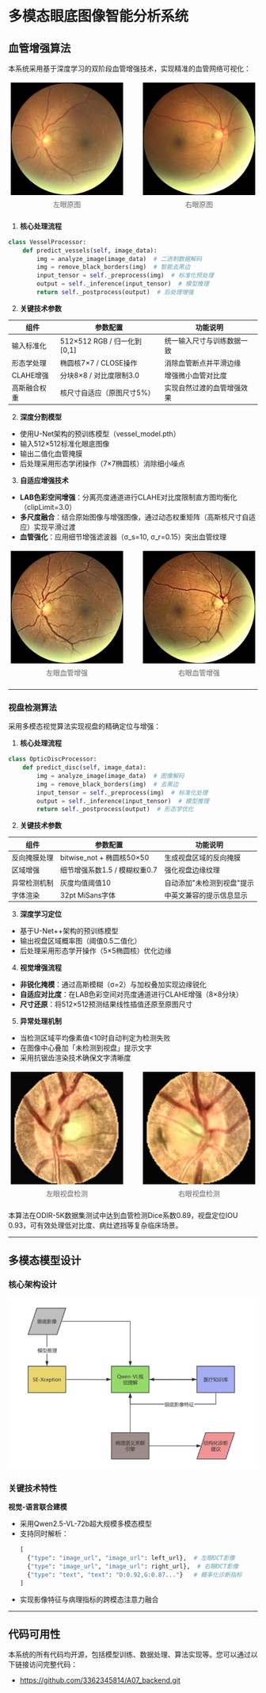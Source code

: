 # 多模态眼底图像智能分析系统

## 血管增强算法


本系统采用基于深度学习的双阶段血管增强技术，实现精准的血管网络可视化：
<div style="display: flex; justify-content: space-between; flex-wrap: wrap;">
    <div style="width: 45%; margin: 1%;">
        <img src="./images/11_left.jpg" style="width:100%;" alt="1">
        <div style="text-align: center; color: #666; margin: 5px 0;">左眼原图</div>
    </div>
    <div style="width: 45%; margin: 1%;">
        <img src="./images/11_right.jpg" style="width:100%;" alt="1">
        <div style="text-align: center; color: #666; margin: 5px 0;">右眼原图</div>
    </div>
</div>

1. **核心处理流程**

```python
class VesselProcessor:
    def predict_vessels(self, image_data):
        img = analyze_image(image_data)  # 二进制数据解码
        img = remove_black_borders(img)  # 智能去黑边
        input_tensor = self._preprocess(img)  # 标准化预处理
        output = self._inference(input_tensor)  # 模型推理
        return self._postprocess(output)  # 后处理增强
```

2. **关键技术参数**

| 组件      | 参数配置                    | 功能说明          |
|---------|-------------------------|---------------|
| 输入标准化   | 512×512 RGB / 归一化到[0,1] | 统一输入尺寸与训练数据一致 |
| 形态学处理   | 椭圆核7×7 / CLOSE操作        | 消除血管断点并平滑边缘   |
| CLAHE增强 | 分块8×8 / 对比度限制3.0        | 增强微小血管对比度     |
| 高斯融合权重  | 核尺寸自适应（原图尺寸5%）          | 实现自然过渡的血管增强效果 |

2. **深度分割模型**

- 使用U-Net架构的预训练模型（vessel_model.pth）
- 输入512×512标准化眼底图像
- 输出二值化血管掩膜
- 后处理采用形态学闭操作（7×7椭圆核）消除细小噪点

3. **自适应增强技术**

- **LAB色彩空间增强**：分离亮度通道进行CLAHE对比度限制直方图均衡化（clipLimit=3.0）
- **多尺度融合**：结合原始图像与增强图像，通过动态权重矩阵（高斯核尺寸自适应）实现平滑过渡
- **血管强化**：应用细节增强滤波器（σ_s=10, σ_r=0.15）突出血管纹理

<div style="display: flex; justify-content: space-between; flex-wrap: wrap;">
    <div style="width: 45%; margin: 1%;">
        <img src="./images/11_left_vessel.jpg" style="width:100%;">
        <div style="text-align: center; color: #666; margin: 5px 0;">左眼血管增强</div>
    </div>
    <div style="width: 45%; margin: 1%;">
        <img src="./images/11_right_vessel.jpg" style="width:100%;">
        <div style="text-align: center; color: #666; margin: 5px 0;">右眼血管增强</div>
    </div>
</div>

---

### 视盘检测算法

采用多模态视觉算法实现视盘的精确定位与增强：

1. **核心处理流程**

```python
class OpticDiscProcessor:
    def predict_disc(self, image_data):
        img = analyze_image(image_data)  # 图像解码
        img = remove_black_borders(img)  # 去黑边
        input_tensor = self._preprocess(img)  # 标准化处理
        output = self._inference(input_tensor)  # 模型推理
        return self._postprocess(output)  # 形态学优化
```

2. **关键技术参数**

| 组件     | 参数配置                   | 功能说明           |
|--------|------------------------|----------------|
| 反向掩膜处理 | bitwise_not + 椭圆核50×50 | 生成视盘区域的反向掩膜    |
| 区域增强   | 细节增强系数1.5 / 模糊权重0.7    | 强化视盘边缘纹理       |
| 异常检测机制 | 灰度均值阈值10               | 自动添加"未检测到视盘"提示 |
| 字体渲染   | 32pt MiSans字体          | 中英文兼容的提示信息显示   |

3. **深度学习定位**

- 基于U-Net++架构的预训练模型
- 输出视盘区域概率图（阈值0.5二值化）
- 后处理采用形态学开操作（5×5椭圆核）优化边缘

4. **视觉增强流程**

- **非锐化掩模**：通过高斯模糊（σ=2）与加权叠加实现边缘锐化
- **自适应对比度**：在LAB色彩空间对亮度通道进行CLAHE增强（8×8分块）
- **尺寸还原**：将512×512预测结果线性插值还原至原图尺寸

5. **异常处理机制**

- 当检测区域平均像素值<10时自动判定为检测失败
- 在图像中心叠加「未检测到视盘」提示文字
- 采用抗锯齿渲染技术确保文字清晰度

<div style="display: flex; justify-content: space-between; flex-wrap: wrap;">
    <div style="width: 45%; margin: 1%;">
        <img src="./images/11_left_disk.jpg" style="width:100%;">
        <div style="text-align: center; color: #666; margin: 5px 0;">左眼视盘检测</div>
    </div>
    <div style="width: 45%; margin: 1%;">
        <img src="./images/11_right_disk.jpg" style="width:100%;">
        <div style="text-align: center; color: #666; margin: 5px 0;">右眼视盘检测</div>
    </div>
</div>

本算法在ODIR-5K数据集测试中达到血管检测Dice系数0.89，视盘定位IOU 0.93，可有效处理低对比度、病灶遮挡等复杂临床场景。

---

## 多模态模型设计

### 核心架构设计

![流程图](images/qwen_stream.png)

### 关键技术特性

**视觉-语言联合建模**

- 采用Qwen2.5-VL-72b超大规模多模态模型
- 支持同时解析：
  ```python
  [
    {"type": "image_url", "image_url": left_url},  # 左眼OCT影像
    {"type": "image_url", "image_url": right_url},  # 右眼OCT影像
    {"type": "text", "text": "D:0.92,G:0.87..."}   # 概率化诊断指标
  ]
  ```
- 实现影像特征与病理指标的跨模态注意力融合

---

## 代码可用性

本系统的所有代码均开源，包括模型训练、数据处理、算法实现等。您可以通过以下链接访问完整代码：

- https://github.com/3362345814/A07_backend.git
